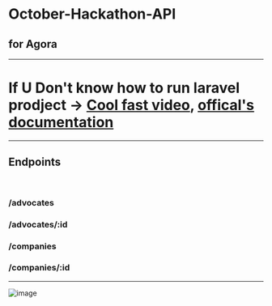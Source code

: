 # October-Hackathon-API
<h2>for Agora</h2>

<hr>

<h1>If U Don't know how to run laravel prodject -> <a href='https://youtu.be/9yLLH1gClTA' target="_blank"
 >Cool fast video</a>, <a href='https://laravel.com/docs/9.x/installation' target="_blank"
 >offical's documentation</a> </h1>
 
<hr>

<h2>Endpoints</h2>

<br>

<h3>/advocates</h3>
<h3>/advocates/:id</h3>
<h3>/companies</h3>
<h3>/companies/:id</h3>

<hr>

![image](https://user-images.githubusercontent.com/82625479/196050172-4d8a686b-73fe-41c6-81ac-6befd075b0d9.png)
